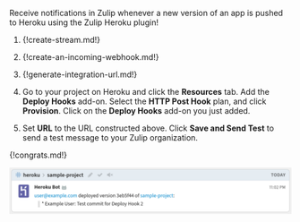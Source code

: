 Receive notifications in Zulip whenever a new version of an app
is pushed to Heroku using the Zulip Heroku plugin!

1. {!create-stream.md!}

1. {!create-an-incoming-webhook.md!}

1. {!generate-integration-url.md!}

1. Go to your project on Heroku
   and click the **Resources** tab. Add the **Deploy Hooks** add-on.
   Select the **HTTP Post Hook** plan, and click **Provision**. Click on
   the **Deploy Hooks** add-on you just added.

1. Set **URL** to the URL constructed above. Click **Save and Send Test**
   to send a test message to your Zulip organization.

{!congrats.md!}

![](/static/images/integrations/heroku/001.png)
